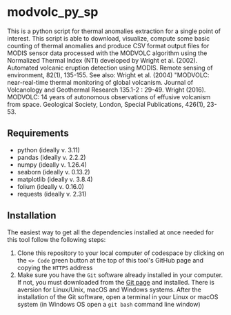 # modvolc_py_sp
This is a python script for thermal anomalies extraction for a single point of interest.
This script is able to download, visualize, compute some basic counting of thermal anomalies and produce CSV format output files for MODIS sensor data processed with the MODVOLC algorithm using the Normalized Thermal Index (NTI) developed by Wright et al. (2002). Automated volcanic eruption detection using MODIS. Remote sensing of environment, 82(1), 135-155. 
See also: Wright et al. (2004) "MODVOLC: near-real-time thermal monitoring of global volcanism. Journal of Volcanology and Geothermal Research 135.1-2 : 29-49.
Wright (2016). MODVOLC: 14 years of autonomous observations of effusive volcanism from space. Geological Society, London, Special Publications, 426(1), 23-53.
## Requirements
* python (ideally v. 3.11)
* pandas (ideally v. 2.2.2)
* numpy (ideally v. 1.26.4)
* seaborn (ideally v. 0.13.2)
* matplotlib (ideally v. 3.8.4)
* folium (ideally v. 0.16.0)
* requests (ideally v. 2.31)
## Installation
The easiest way to get all the dependencies installed at once needed for this tool follow the following steps:
1. Clone this repository to your local computer of codespace by clicking on the ```<> Code``` green button at the top of this tool's GitHub page and copying the ```HTTPS``` address
2. Make sure you have the ```Git``` software already installed in your computer. If not, you must downloaded from the [Git page](https://git-scm.com/downloads) and installed. There is aversion for Linux/Unix, macOS and Windows systems. After the installation of the Git software, open a terminal in your Linux or macOS system (in Windows OS open a ```git bash``` command line window)  
